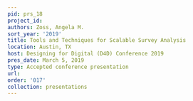 ```yaml
---
pid: prs_18
project_id: 
authors: Zoss, Angela M.
sort_year: '2019'
title: Tools and Techniques for Scalable Survey Analysis
location: Austin, TX
host: Designing for Digital (D4D) Conference 2019
pres_date: March 5, 2019
type: Accepted conference presentation
url: 
order: '017'
collection: presentations
---
```

